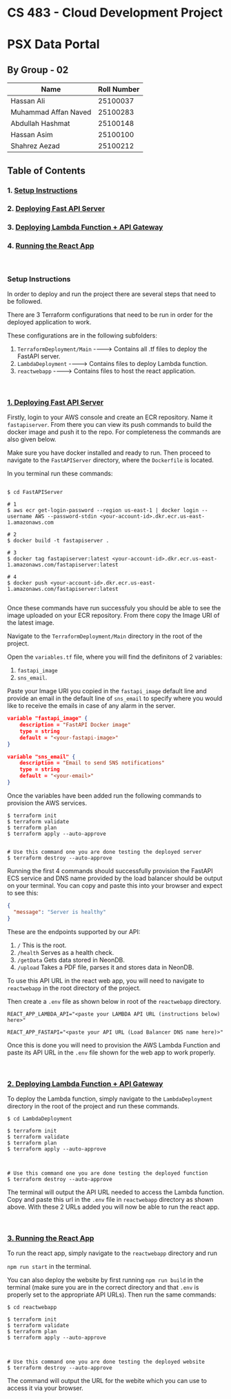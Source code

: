 # CS 483 - Cloud Development Project
# PSX Data Portal

## By Group - 02
| Name                 | Roll Number |
| -------------------- | ----------- |
| Hassan Ali           |   25100037  |
| Muhammad Affan Naved |   25100283  |
| Abdullah Hashmat     |   25100148  |
| Hassan Asim          |   25100100  |
| Shahrez Aezad        |   25100212  |


## Table of Contents

### 1. [Setup Instructions](#setup-instructions)
### 2. [Deploying Fast API Server](#1-deploying-fast-api-server)
### 3. [Deploying Lambda Function + API Gateway](#2-deploying-lambda-function--api-gateway)
### 4. [Running the React App](#3-running-the-react-app)

<br>

### Setup Instructions

In order to deploy and run the project there are several steps that need to be followed.

There are 3 Terraform configurations that need to be run in order for the deployed application to work.

These configurations are in the following subfolders:

1. `TerraformDeployment/Main` ----> Contains all .tf files to deploy the FastAPI server.
2. `LambdaDeployment` ----> Contains files to deploy Lambda function.
3. `reactwebapp` ----> Contains files to host the react application.

<br>

### **<u>1. Deploying Fast API Server</u>**

Firstly, login to your AWS console and create an ECR repository. Name it `fastapiserver`. From there you can view its push commands to build the docker image and push it to the repo. For completeness the commands are also given below.

Make sure you have docker installed and ready to run. Then proceed to navigate to the `FastAPIServer` directory, where the `Dockerfile` is located.

In you terminal run these commands:

```shell

$ cd FastAPIServer

# 1
$ aws ecr get-login-password --region us-east-1 | docker login --username AWS --password-stdin <your-account-id>.dkr.ecr.us-east-1.amazonaws.com

# 2
$ docker build -t fastapiserver .

# 3
$ docker tag fastapiserver:latest <your-account-id>.dkr.ecr.us-east-1.amazonaws.com/fastapiserver:latest

# 4
$ docker push <your-account-id>.dkr.ecr.us-east-1.amazonaws.com/fastapiserver:latest


```


Once these commands have run successfuly you should be able to see the image uploaded on your ECR repository. From there copy the Image URI of the latest image.

Navigate to the `TerraformDeployment/Main` directory in the root of the project.

Open the `variables.tf` file, where you will find the definitons of 2 variables: 
1. `fastapi_image`
2. `sns_email`.

Paste your Image URI you copied in the `fastapi_image` default line and provide an email in the default line of `sns_email` to specify where you would like to receive the emails in case of any alarm in the server.

```json
variable "fastapi_image" {
    description = "FastAPI Docker image"
    type = string
    default = "<your-fastapi-image>"
}

variable "sns_email" {
    description = "Email to send SNS notifications"
    type = string
    default = "<your-email>"
}
```

Once the variables have been added run the following commands to provision the AWS services.

```shell
$ terraform init
$ terraform validate
$ terraform plan
$ terraform apply --auto-approve


# Use this command one you are done testing the deployed server
$ terraform destroy --auto-approve
```

Running the first 4 commands should successfully provision the FastAPI ECS service and DNS name provided by the load balancer should be output on your terminal. You can copy and paste this into your browser and expect to see this:

```json
{
  "message": "Server is healthy"
}
```

These are the endpoints supported by our API:
1. `/` This is the root.
2. `/health` Serves as a health check.
3. `/getData` Gets data stored in NeonDB.
4. `/upload` Takes a PDF file, parses it and stores data in NeonDB.

To use this API URL in the react web app, you will need to navigate to `reactwebapp` in the root directory of the project.

Then create a `.env` file as shown below in root of the `reactwebapp` directory.

```
REACT_APP_LAMBDA_API="<paste your LAMBDA API URL (instructions below) here>"

REACT_APP_FASTAPI="<paste your API URL (Load Balancer DNS name here)>"
```

Once this is done you will need to provision the AWS Lambda Function and paste its API URL in the `.env` file shown for the web app to work properly.

<br>

### **<u>2. Deploying Lambda Function + API Gateway</u>**

To deploy the Lambda function, simply navigate to the `LambdaDeployment` directory in the root of the project and run these commands.

```shell
$ cd LambdaDeployment

$ terraform init
$ terraform validate
$ terraform plan
$ terraform apply --auto-approve



# Use this command one you are done testing the deployed function
$ terraform destroy --auto-approve
```

The terminal will output the API URL needed to access the Lambda function. Copy and paste this url in the `.env` file in `reactwebapp` directory as shown above. With these 2 URLs added you will now be able to run the react app.

<br>


### **<u>3. Running the React App</u>**

To run the react app, simply navigate to the `reactwebapp` directory and run

`npm run start` in the terminal.

You can also deploy the website by first running `npm run build` in the terminal (make sure you are in the correct directory and that `.env` is properly set to the appropriate API URLs). Then run the same commands:

```shell
$ cd reactwebapp

$ terraform init
$ terraform validate
$ terraform plan
$ terraform apply --auto-approve



# Use this command one you are done testing the deployed website
$ terraform destroy --auto-approve
```
The command will output the URL for the webite which you can use to access it via your browser.